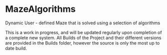 # MazeAlgorithms
Dynamic User - defined Maze that is solved using a selection of algorithms

This is a work in progress, and will be updated regularly upon completion of a complete new system.
All Builds of the Project and their different versions are provided in the Builds folder, however the source is only the most up to date build.
